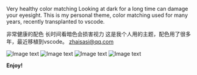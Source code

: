 Very healthy color matching
Looking at dark for a long time can damage your eyesight.
This is my personal theme, color matching used for many years, recently transplanted to vscode.

非常健康的配色
长时间看暗色会损害视力
这是我个人用的主题，配色用了很多年，最近移植到vscode。
zhaisasi@qq.com

![Image text](https://raw.githubusercontent.com/zhaisasi/vscode-themes-zhaisasi/master/img/php.png)
![Image text](https://raw.githubusercontent.com/zhaisasi/vscode-themes-zhaisasi/master/img/html.png)
![Image text](https://raw.githubusercontent.com/zhaisasi/vscode-themes-zhaisasi/master/img/js.png)
![Image text](https://raw.githubusercontent.com/zhaisasi/vscode-themes-zhaisasi/master/img/css.png)

**Enjoy!**
